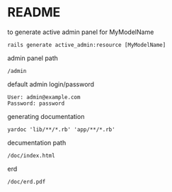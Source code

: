 # README

to generate active admin panel for MyModelName
```
rails generate active_admin:resource [MyModelName] 
```

admin panel path
```
/admin
```

default admin login/password
```
User: admin@example.com
Password: password
```

generating documentation
```
yardoc 'lib/**/*.rb' 'app/**/*.rb'
```

decumentation path
```
/doc/index.html
```

erd 
```
/doc/erd.pdf
```
